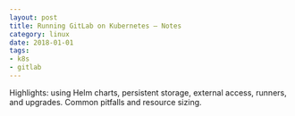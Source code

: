 ```yaml
---
layout: post
title: Running GitLab on Kubernetes — Notes
category: linux
date: 2018-01-01
tags:
- k8s
- gitlab
---
```


Highlights: using Helm charts, persistent storage, external access, runners, and upgrades. Common pitfalls and resource sizing.

